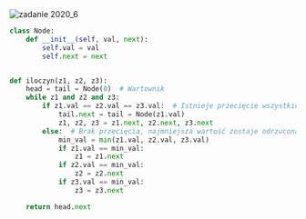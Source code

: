 <picture>
  <source srcset="../../srt/zbior_zadan/2020_6.png" media="(prefers-color-scheme: light)">
  <source srcset="../../srt/zbior_zadan/black_2020_6.png" media="(prefers-color-scheme: dark)">
  <img src="../../srt/zbior_zadan/black_2020_6.png" alt="zadanie 2020_6">
</picture>

```python
class Node:
    def __init__(self, val, next):
        self.val = val
        self.next = next


def iloczyn(z1, z2, z3):
    head = tail = Node(0)  # Wartownik
    while z1 and z2 and z3:
        if z1.val == z2.val == z3.val:  # Istnieje przecięcie wszystkich trzech zbiorów
            tail.next = tail = Node(z1.val)
            z1, z2, z3 = z1.next, z2.next, z3.next
        else:  # Brak przecięcia, najmniejsza wartość zostaje odrzucona
            min_val = min(z1.val, z2.val, z3.val)
            if z1.val == min_val:
                z1 = z1.next
            if z2.val == min_val:
                z2 = z2.next
            if z3.val == min_val:
                z3 = z3.next

    return head.next
```
